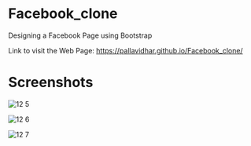 # Facebook_clone
Designing a Facebook Page using Bootstrap


Link to visit the Web Page:
 https://pallavidhar.github.io/Facebook_clone/
 
 # Screenshots
 
![12 5](https://user-images.githubusercontent.com/66560935/91745222-3ef61780-ebd8-11ea-9b52-5ed259ed1d5f.png)


![12 6](https://user-images.githubusercontent.com/66560935/91745226-40274480-ebd8-11ea-955f-e17aa0b3c96b.png)


![12 7](https://user-images.githubusercontent.com/66560935/91745234-42899e80-ebd8-11ea-9dd7-02b047d75cc4.png)
